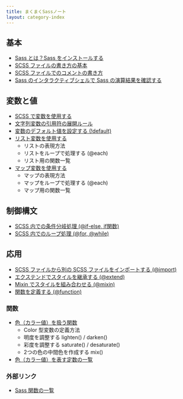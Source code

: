 ```yaml
---
title: まくまくSassノート
layout: category-index
---
```


基本
----
* [Sass とは？Sass をインストールする](install.html)
* [SCSS ファイルの書き方の基本](basic.html)
* [SCSS ファイルでのコメントの書き方](comment.html)
* [Sass のインタラクティブシェルで Sass の演算結果を確認する](interactive.html)

変数と値
----
* [SCSS で変数を使用する](var.html)
* [文字列変数の引用符の展開ルール](string.html)
* [変数のデフォルト値を設定する (!default)](default.html)
* [リスト変数を使用する](list.html)
    * リストの表現方法
    * リストをループで処理する (@each)
    * リスト用の関数一覧
* [マップ変数を使用する](map.html)
    * マップの表現方法
    * マップをループで処理する (@each)
    * マップ用の関数一覧

制御構文
----
* [SCSS 内での条件分岐処理 (@if-else, if関数)](if-else.html)
* [SCSS 内でのループ処理 (@for, @while)](for-while.html)

応用
----
* [SCSS ファイルから別の SCSS ファイルをインポートする (@import)](import.html)
* [エクステンドでスタイルを継承する (@extend)](extend.html)
* [Mixin でスタイルを組み合わせる (@mixin)](mixin.html)
* [関数を定義する (@function)](function.html)

### 関数
* [色（カラー値）を扱う関数](color.html)
    * Color 型変数の定義方法
    * 明度を調整する lighten() / darken()
    * 彩度を調整する saturate() / desaturate()
    * 2つの色の中間色を作成する mix()
* [色（カラー値）を表す定数の一覧](color-constants.html)

### 外部リンク
* [Sass 関数の一覧](http://sass-lang.com/documentation/Sass/Script/Functions.html)

